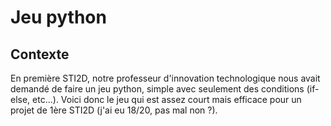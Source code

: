 # Jeu python
## Contexte
En première STI2D, notre professeur d'innovation technologique nous avait demandé de faire un jeu python, simple avec seulement des conditions (if-else, etc...).
Voici donc le jeu qui est assez court mais efficace pour un projet de 1ère STI2D (j'ai eu 18/20, pas mal non ?).
